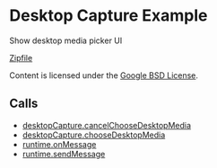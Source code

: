 
Desktop Capture Example
=======

Show desktop media picker UI

[Zipfile](http://developer.chrome.com/extensions/examples/api/desktopCapture.zip)

Content is licensed under the [Google BSD License](http://code.google.com/google_bsd_license.html).

Calls
-----

* [desktopCapture.cancelChooseDesktopMedia](https://developer.chrome.com/extensions/desktopCapture#method-cancelChooseDesktopMedia)
* [desktopCapture.chooseDesktopMedia](https://developer.chrome.com/extensions/desktopCapture#method-chooseDesktopMedia)
* [runtime.onMessage](https://developer.chrome.com/extensions/runtime#event-onMessage)
* [runtime.sendMessage](https://developer.chrome.com/extensions/runtime#method-sendMessage)